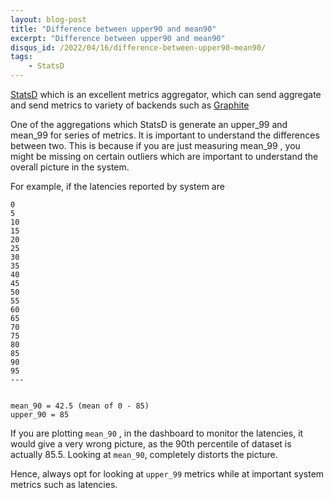 ```yaml
---
layout: blog-post
title: "Difference between upper90 and mean90"
excerpt: "Difference between upper90 and mean90"
disqus_id: /2022/04/16/difference-between-upper90-mean90/
tags:    
    - StatsD
---
```


[StatsD](https://github.com/statsd/statsd) which is an excellent metrics aggregator, which can send aggregate and send metrics to variety of backends such as [Graphite](https://graphiteapp.org/)

One of the aggregations which StatsD is generate an upper_99 and mean_99 for series of metrics. It is important to understand the differences between two. This is because if you are just measuring mean_99 , you might be missing on certain outliers which are important to understand the overall picture in the system.


For example, if the latencies reported by system are

```
0 
5 
10 
15 
20 
25 
30 
35 
40 
45 
50 
55 
60 
65 
70 
75 
80 
85 
90 
95
---


mean_90 = 42.5 (mean of 0 - 85)
upper_90 = 85
```

If you are plotting `mean_90` , in the dashboard to monitor the latencies, it would give a very wrong picture, as the 90th percentile of dataset is actually 85.5. Looking at `mean_90`, completely distorts the picture.

Hence, always opt for looking at `upper_99` metrics while at important system metrics such as latencies.